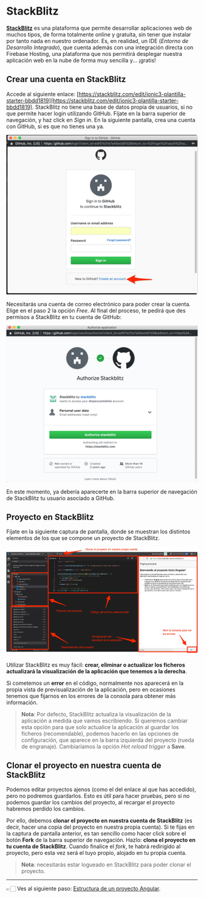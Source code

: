 # StackBlitz

[**StackBlitz**](https://stackblitz.com/) es una plataforma que permite desarrollar aplicaciones web de muchos tipos, de forma totalmente online y gratuita, sin tener que instalar por tanto nada en nuestro ordenador. Es, en realidad, un IDE (*Entorno de Desarrollo Integrado*), que cuenta además con una integración directa con Firebase Hosting, una plataforma que nos permitirá desplegar nuestra aplicación web en la nube de forma muy sencilla y... ¡gratis!

## Crear una cuenta en StackBlitz

Accede al siguiente enlace: [https://stackblitz.com/edit/ionic3-plantilla-starter-bbdd1819](https://stackblitz.com/edit/ionic3-plantilla-starter-bbdd1819). StackBlitz no tiene una base de datos propia de usuarios, si no que permite hacer login utilizando GitHub. Fíjate en la barra superior de navegación, y haz click en *Sign in*. En la siguiente pantalla, crea una cuenta con GitHub, si es que no tienes una ya. 

![](./sign-in-github.jpg)

Necesitarás una cuenta de correo electrónico para poder crear la cuenta. Elige en el paso 2 la opción *Free*. Al final del proceso, te pedirá que des permisos a StackBlitz en tu cuenta de GitHub:

![](./autorizar-stackblitz.jpg)

En este momento, ya debería aparecerte en la barra superior de navegación de StackBlitz tu usuario asociado a GitHub.

## Proyecto en StackBlitz

Fíjate en la siguiente captura de pantalla, donde se muestran los distintos elementos de los que se compone un proyecto de StackBlitz. 

![](./stackblitz.jpg)

Utilizar StackBlitz es muy fácil: **crear, eliminar o actualizar los ficheros actualizará la visualización de la aplicación que tenemos a la derecha**.

Si cometemos un **error** en el código, normalmente nos aparecerá en la propia vista de previsualización de la aplicación, pero en ocasiones tenemos que fijarnos en los errores de la consola para obtener más información.

> **Nota**: Por defecto, StackBlitz actualiza la visualización de la aplicación a medida que vamos escribiendo. Si queremos cambiar esta opción para que solo actualice la aplicación al guardar los ficheros (recomendable), podemos hacerlo en las opciones de configuración, que aparece en la barra izquierda del proyecto (rueda de engranaje). Cambiaríamos la opción *Hot reload trigger* a **Save**.

## Clonar el proyecto en nuestra cuenta de StackBlitz

Podemos editar proyectos ajenos (como el del enlace al que has accedido), pero no podremos guardarlos. Esto es útil para hacer pruebas, pero si no podemos guardar los cambios del proyecto, al recargar el proyecto habremos perdido los cambios. 

Por ello, debemos **clonar el proyecto en nuestra cuenta de StackBlitz** (es decir, hacer una copia del proyecto en nuestra propia cuenta). Si te fijas en la captura de pantalla anterior, es tan sencillo como hacer click sobre el botón **Fork** de la barra superior de navegación. Hazlo: **clona el proyecto en tu cuenta de StackBlitz**. Cuando finalice el *fork*, te habrá redirigido al proyecto, pero esta vez será el tuyo propio, alojado en tu propia cuenta.

> **Nota**: necesitarás estar logueado en StackBlitz para poder clonar el proyecto.

---

👉🏻 Ves al siguiente paso: [Estructura de un proyecto Angular](practica-angular-ionic-2-nuevo.md).
